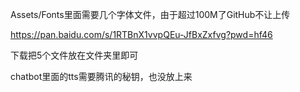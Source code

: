 Assets/Fonts里面需要几个字体文件，由于超过100M了GitHub不让上传


https://pan.baidu.com/s/1RTBnX1vvpQEu-JfBxZxfvg?pwd=hf46

下载把5个文件放在文件夹里即可

chatbot里面的tts需要腾讯的秘钥，也没放上来
